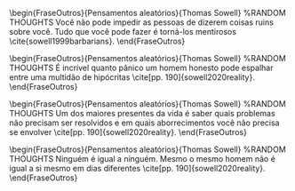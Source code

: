

\begin{FraseOutros}{Pensamentos aleatórios}{Thomas Sowell} %RANDOM THOUGHTS
Você não pode impedir as pessoas de dizerem coisas ruins sobre você. Tudo que você pode fazer é torná-los mentirosos  \cite{sowell1999barbarians}.
\end{FraseOutros}

\begin{FraseOutros}{Pensamentos aleatórios}{Thomas Sowell} %RANDOM THOUGHTS
É incrível quanto pânico um homem honesto pode espalhar entre uma multidão de hipócritas 
\cite[pp. 190]{sowell2020reality}.
\end{FraseOutros}

\begin{FraseOutros}{Pensamentos aleatórios}{Thomas Sowell} %RANDOM THOUGHTS
Um dos maiores presentes da vida é saber quais problemas não precisam ser resolvidos e em quais aborrecimentos você não precisa se envolver 
\cite[pp. 190]{sowell2020reality}.
\end{FraseOutros}

\begin{FraseOutros}{Pensamentos aleatórios}{Thomas Sowell} %RANDOM THOUGHTS
Ninguém é igual a ninguém. Mesmo o mesmo homem não é igual a si mesmo em dias diferentes 
\cite[pp. 190]{sowell2020reality}.
\end{FraseOutros}
